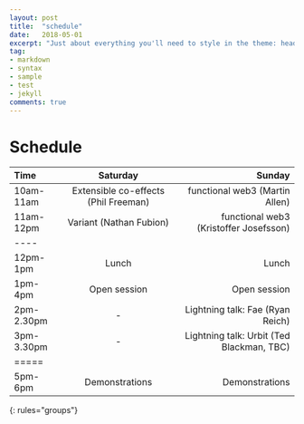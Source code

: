 ```yaml
---
layout: post
title:  "schedule"
date:   2018-05-01
excerpt: "Just about everything you'll need to style in the theme: headings, paragraphs, blockquotes, tables, code blocks, and more."
tag:
- markdown 
- syntax
- sample
- test
- jekyll
comments: true
---
```


# Schedule

| Time | Saturday | Sunday |
|:--------|:-------:|--------:|
| 10am-11am   | Extensible co-effects (Phil Freeman) | functional web3 (Martin Allen) |
| 11am-12pm   | Variant (Nathan Fubion)   | functional web3 (Kristoffer Josefsson)  |
|----
| 12pm-1pm   | Lunch   | Lunch   |
| 1pm-4pm   | Open session  | Open session  |
| 2pm-2.30pm | -            | Lightning talk: Fae (Ryan Reich) |
| 3pm-3.30pm | -            | Lightning talk: Urbit (Ted Blackman, TBC) |
|=====
| 5pm-6pm   | Demonstrations  | Demonstrations |
{: rules="groups"}

